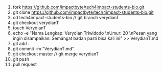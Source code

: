 1. fork https://github.com/impactbyte/tech4impact-students-bio.git
2. git clone https://github.com/impactbyte/tech4impact-students-bio.git
3. cd tech4impact-students-bio // git branch verydianT
4. git checkout verydianT
5. touch VerydianT
6. echo -e "Nama Lengkap: Verydian Triwidodo \nUmur: 20 \nPesan yang ingin disampaikan: Semangat badan pasti bisa kali ini" >> VerydianT.md
7. git add .
8. git commit -m "VerydianT.md"
9. git checkout master // git merge verydianT
10. git push
11. pull request
